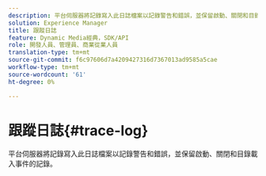 ```yaml
---
description: 平台伺服器將記錄寫入此日誌檔案以記錄警告和錯誤，並保留啟動、關閉和目錄載入事件的記錄。
solution: Experience Manager
title: 跟蹤日誌
feature: Dynamic Media經典，SDK/API
role: 開發人員、管理員、商業從業人員
translation-type: tm+mt
source-git-commit: f6c97606d7a4209427316d7367013ad9585a5cae
workflow-type: tm+mt
source-wordcount: '61'
ht-degree: 0%

---
```



# 跟蹤日誌{#trace-log}

平台伺服器將記錄寫入此日誌檔案以記錄警告和錯誤，並保留啟動、關閉和目錄載入事件的記錄。

